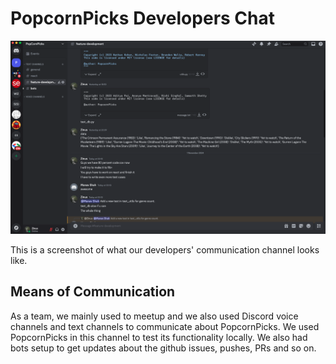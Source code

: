 # PopcornPicks Developers Chat

<img src="asset/chat.png" width="1000">


This is a screenshot of what our developers' communication channel looks like.

## Means of Communication

As a team, we mainly used to meetup and we also used Discord voice channels and text channels to communicate about PopcornPicks.
We used PopcornPicks in this channel to test its functionality locally. We also had bots setup to get updates about the github issues, pushes, PRs and so on.
